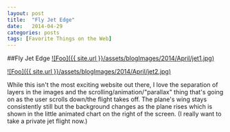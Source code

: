 ```yaml
---
layout: post
title:  "Fly Jet Edge"
date:   2014-04-29
categories: posts
tags: [Favorite Things on the Web]
---
```


##Fly Jet Edge
<a target="_blank" href="http://www.flyjetedge.com/" rel="flyjetedge.com">![Foo]({{ site.url }}/assets/blogImages/2014/April/jet1.jpg)</a>  
  
   
<a target="_blank" href="http://www.flyjetedge.com/" rel="flyjetedge.com">![Foo]({{ site.url }}/assets/blogImages/2014/April/jet2.jpg)</a>   
  

  
  
While this isn't the most exciting website out there, I love the separation of layers in the images and the scrolling/animation/"parallax" thing that's going on as the user scrolls down/the flight takes off. The plane's wing stays consistently still but the background changes as the plane rises which is shown in the little animated chart on the right of the screen. (I really want to take a private jet flight now.)
